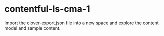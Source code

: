 # contentful-ls-cma-1
Import the clover-export.json file into a new space and explore the content model and sample content.
